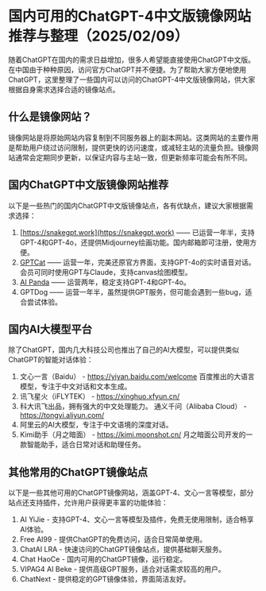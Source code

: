 # 国内可用的ChatGPT-4中文版镜像网站推荐与整理（2025/02/09）

随着ChatGPT在国内的需求日益增加，很多人希望能直接使用ChatGPT中文版。在中国由于种种原因，访问官方ChatGPT并不便捷。为了帮助大家方便地使用ChatGPT，这里整理了一些国内可以访问的ChatGPT-4中文版镜像网站，供大家根据自身需求选择合适的镜像站点。

## 什么是镜像网站？
镜像网站是将原始网站内容复制到不同服务器上的副本网站。这类网站的主要作用是帮助用户绕过访问限制，提供更快的访问速度，或减轻主站的流量负担。镜像网站通常会定期同步更新，以保证内容与主站一致，但更新频率可能会有所不同。

## 国内ChatGPT中文版镜像网站推荐
以下是一些热门的国内ChatGPT中文版镜像站点，各有优缺点，建议大家根据需求选择：

1. [https://snakegpt.work](https://snakegpt.work) —— 已运营一年半，支持GPT-4和GPT-4o，还提供Midjourney绘画功能。国内邮箱即可注册，使用方便。
2. [GPTCat](https://gptcat.net/) —— 运营一年，完美还原官方界面，支持GPT-4o的实时语音对话。会员可同时使用GPT与Claude，支持canvas绘图模型。
3. [ AI Panda](https://ai-panda.xyz/login?invite_code=34137c47) —— 运营两年，稳定支持GPT-4和GPT-4o。
4. GPTDog —— 运营一年半，虽然提供GPT服务，但可能会遇到一些bug，适合尝试体验。


## 国内AI大模型平台
除了ChatGPT，国内几大科技公司也推出了自己的AI大模型，可以提供类似ChatGPT的智能对话体验：

1. 文心一言（Baidu） - https://yiyan.baidu.com/welcome
百度推出的大语言模型，专注于中文对话和文本生成。
2. 讯飞星火（iFLYTEK） - https://xinghuo.xfyun.cn/
3. 科大讯飞出品，拥有强大的中文处理能力。
通义千问（Alibaba Cloud） - https://tongyi.aliyun.com/
4. 阿里云的AI大模型，专注于中文语境的深度对话。
5. Kimi助手（月之暗面） - https://kimi.moonshot.cn/
月之暗面公司开发的一款智能助手，适合日常对话和助理任务。

## 其他常用的ChatGPT镜像站点
以下是一些其他可用的ChatGPT镜像网站，涵盖GPT-4、文心一言等模型，部分站点还支持插件，允许用户获得更丰富的功能体验：

1. AI YiJie - 支持GPT-4、文心一言等模型及插件，免费无使用限制，适合畅享AI体验。
2. Free AI99 - 提供ChatGPT的免费访问，适合日常简单使用。
3. ChatAI LRA - 快速访问的ChatGPT镜像站点，提供基础聊天服务。
4. Chat HaoCe - 国内可用的ChatGPT镜像，运行稳定。
5. VIPAG4 AI Beke - 提供高级GPT服务，适合对话需求较高的用户。
6. ChatNext - 提供稳定的GPT镜像体验，界面简洁友好。
